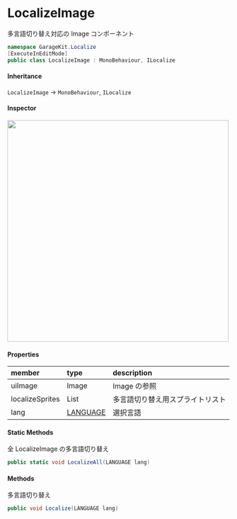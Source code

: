 # LocalizeImage

多言語切り替え対応の Image コンポーネント

```csharp
namespace GarageKit.Localize
[ExecuteInEditMode]
public class LocalizeImage : MonoBehaviour, ILocalize
```

#### Inheritance

`LocalizeImage` -> `MonoBehaviour`, `ILocalize`

#### Inspector

<img src="~/image/script_reference/localizeimage_inspector.png" width="500px"/>

#### Properties

|member|type|description|
|:--|:--|:--|
|uiImage|Image|Image の参照|
|localizeSprites|List<Sprite>|多言語切り替え用スプライトリスト|
|lang|[LANGUAGE](~/Scripts_ja/Utils/Localize/Language.md)|選択言語|

#### Static Methods

全 LocalizeImage の多言語切り替え
```csharp
public static void LocalizeAll(LANGUAGE lang)
```

#### Methods

多言語切り替え
```csharp
public void Localize(LANGUAGE lang)
```

